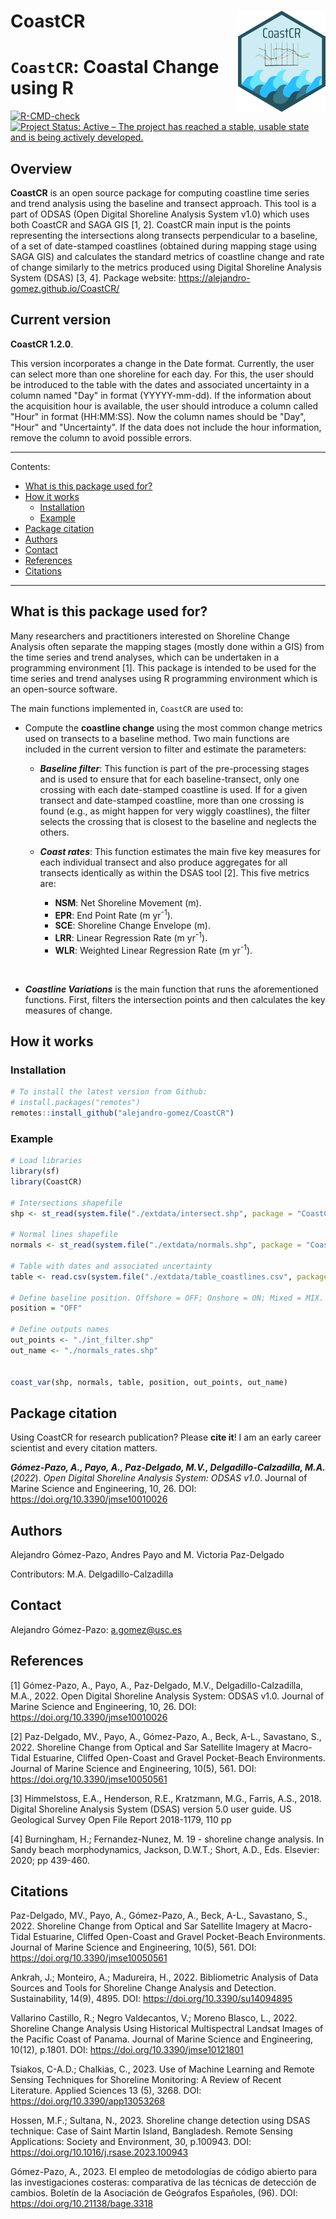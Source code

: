 CoastCR <img src="man/figures/logo.png" align="right" alt="" width="140" />
=========================================================
# `CoastCR`: Coastal Change using R

<!-- badges: start -->
[![R-CMD-check](https://github.com/alejandro-gomez/CoastCR/workflows/R-CMD-check/badge.svg)](https://github.com/alejandro-gomez/CoastCR/actions)
[![Project Status: Active – The project has reached a stable, usable state and is being actively developed.](https://www.repostatus.org/badges/latest/active.svg)](https://www.repostatus.org/#active)
<!-- badges: end -->
  
## Overview

**CoastCR** is an open source package for computing coastline time series and trend analysis using the baseline and transect approach. This tool is a part of ODSAS (Open Digital Shoreline Analysis System v1.0) which uses both CoastCR and SAGA GIS [1, 2]. CoastCR main input is the points representing the intersections along transects perpendicular to a baseline, of a set of date-stamped coastlines (obtained during mapping stage using SAGA GIS) and calculates the standard metrics of coastline change and rate of change similarly to the metrics produced using Digital Shoreline Analysis System (DSAS) [3, 4]. Package website: https://alejandro-gomez.github.io/CoastCR/

## Current version

**CoastCR 1.2.0**.

This version incorporates a change in the Date format. Currently, the user can select more than one shoreline for each day. For this, the user should be introduced to the table with the dates and associated uncertainty in a column named "Day" in format (YYYYY-mm-dd). If the information about the acquisition hour is available, the user should introduce a column called "Hour" in format (HH:MM:SS). Now the column names should be "Day", "Hour" and "Uncertainty". If the data does not include the hour information, remove the column to avoid possible errors.


----

Contents:

* [What is this package used for?](#what-is-this-package-used-for)
* [How it works](#how-it-works)
  * [Installation](#installation)
  * [Example](#example)
* [Package citation](#package-citation)
* [Authors](#authors)
* [Contact](#contact)
* [References](#references)
* [Citations](#citations)

----

## What is this package used for?
Many researchers and practitioners interested on Shoreline Change Analysis often separate the mapping stages (mostly done within a GIS) from the time series and trend analyses, which can be undertaken in a programming environment [1]. This package is intended to be used for the time series and trend analyses using R programming environment which is an open-source software.

The main functions implemented in, `CoastCR` are used to:

-    Compute the **coastline change** using the most common change metrics used on transects to a baseline method. Two main functions are included in the current version to filter and estimate the parameters:

     - ***Baseline filter***: This function is part of the pre-processing stages and is used to ensure that for each baseline-transect, only one crossing with each date-stamped coastline is used. If for a given transect and date-stamped coastline, more than one crossing is found (e.g., as might happen for very wiggly coastlines), the filter selects the crossing that is closest to the baseline and neglects the others.
  
     - ***Coast rates***: This function estimates the main five key measures for each individual transect and also produce aggregates for all transects identically as within the DSAS tool [2]. This five metrics are:
     
        - **NSM**: Net Shoreline Movement (m).
        - **EPR**: End Point Rate (m yr<sup>-1</sup>).
        - **SCE**: Shoreline Change Envelope (m).
        - **LRR**: Linear Regression Rate (m yr<sup>-1</sup>).
        - **WLR**: Weighted Linear Regression Rate (m yr<sup>-1</sup>).

&nbsp;

- ***Coastline Variations*** is the main function that runs the aforementioned functions. First, filters the intersection points and then calculates the key measures of change.
        
## How it works

### Installation

``` r
# To install the latest version from Github:
# install.packages("remotes")
remotes::install_github("alejandro-gomez/CoastCR")
```

### Example

``` r
# Load libraries
library(sf)
library(CoastCR)

# Intersections shapefile
shp <- st_read(system.file("./extdata/intersect.shp", package = "CoastCR"))

# Normal lines shapefile
normals <- st_read(system.file("./extdata/normals.shp", package = "CoastCR"))

# Table with dates and associated uncertainty
table <- read.csv(system.file("./extdata/table_coastlines.csv", package = "CoastCR"))

# Define baseline position. Offshore = OFF; Onshore = ON; Mixed = MIX.
position = "OFF"

# Define outputs names
out_points <- "./int_filter.shp"
out_name <- "./normals_rates.shp"


coast_var(shp, normals, table, position, out_points, out_name)
```

## Package citation

Using CoastCR for research publication?  Please **cite it**! I am an early career scientist and every citation matters.

***Gómez-Pazo, A., Payo, A., Paz-Delgado, M.V., Delgadillo-Calzadilla, M.A.*** (*2022*). *Open Digital Shoreline Analysis System: ODSAS v1.0*. Journal of Marine Science and Engineering, 10, 26. DOI: https://doi.org/10.3390/jmse10010026

## Authors

Alejandro Gómez-Pazo, Andres Payo and M. Victoria Paz-Delgado

Contributors: M.A. Delgadillo-Calzadilla

## Contact

Alejandro Gómez-Pazo: a.gomez@usc.es

## References

[1] Gómez-Pazo, A., Payo, A., Paz-Delgado, M.V., Delgadillo-Calzadilla, M.A., 2022. Open Digital Shoreline Analysis System: ODSAS v1.0. Journal of Marine Science and Engineering, 10, 26. DOI: https://doi.org/10.3390/jmse10010026

[2] Paz-Delgado, MV., Payo, A., Gómez-Pazo, A., Beck, A-L., Savastano, S., 2022. Shoreline Change from Optical and Sar Satellite Imagery at Macro-Tidal Estuarine, Cliffed Open-Coast and Gravel Pocket-Beach Environments. Journal of Marine Science and Engineering, 10(5), 561. DOI: https://doi.org/10.3390/jmse10050561

[3] Himmelstoss, E.A., Henderson, R.E., Kratzmann, M.G., Farris, A.S., 2018. Digital Shoreline Analysis System (DSAS) version 5.0 user guide. US Geological Survey Open File Report 2018-1179, 110 pp

[4] Burningham, H.; Fernandez-Nunez, M. 19 - shoreline change analysis. In Sandy beach morphodynamics, Jackson, D.W.T.; Short, A.D., Eds. Elsevier: 2020; pp 439-460.

## Citations

Paz-Delgado, MV., Payo, A., Gómez-Pazo, A., Beck, A-L., Savastano, S., 2022. Shoreline Change from Optical and Sar Satellite Imagery at Macro-Tidal Estuarine, Cliffed Open-Coast and Gravel Pocket-Beach Environments. Journal of Marine Science and Engineering, 10(5), 561. DOI: https://doi.org/10.3390/jmse10050561

Ankrah, J.; Monteiro, A.; Madureira, H., 2022. Bibliometric Analysis of Data Sources and Tools for Shoreline Change Analysis and Detection. Sustainability, 14(9), 4895. DOI: https://doi.org/10.3390/su14094895

Vallarino Castillo, R.; Negro Valdecantos, V.; Moreno Blasco, L., 2022. Shoreline Change Analysis Using Historical Multispectral Landsat Images of the Pacific Coast of Panama. Journal of Marine Science and Engineering, 10(12), p.1801. DOI: https://doi.org/10.3390/jmse10121801

Tsiakos, C-A.D.; Chalkias, C., 2023. Use of Machine Learning and Remote Sensing Techniques for Shoreline Monitoring: A Review of Recent Literature. Applied Sciences 13 (5), 3268. DOI: https://doi.org/10.3390/app13053268

Hossen, M.F.; Sultana, N., 2023. Shoreline change detection using DSAS technique: Case of Saint Martin Island, Bangladesh. Remote Sensing Applications: Society and Environment, 30, p.100943. DOI: https://doi.org/10.1016/j.rsase.2023.100943

Gómez-Pazo, A., 2023. El empleo de metodologías de código abierto para las investigaciones costeras: comparativa de las técnicas de detección de cambios. Boletín de la Asociación de Geógrafos Españoles, (96). DOI: https://doi.org/10.21138/bage.3318
